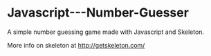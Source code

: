 # Javascript---Number-Guesser
A simple number guessing game made with Javascript and Skeleton.

More info on skeleton at http://getskeleton.com/

